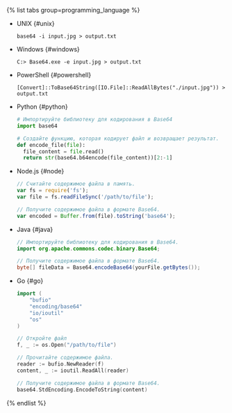 
{% list tabs group=programming_language %}

- UNIX {#unix}
  
  ```
  base64 -i input.jpg > output.txt
  ```
  
- Windows {#windows}
  
  ```
  C:> Base64.exe -e input.jpg > output.txt
  ```
  
- PowerShell {#powershell}
  
  ```
  [Convert]::ToBase64String([IO.File]::ReadAllBytes("./input.jpg")) > output.txt
  ```
  
- Python {#python}
  
  ```python
  # Импортируйте библиотеку для кодирования в Base64
  import base64
  
  # Создайте функцию, которая кодирует файл и возвращает результат.
  def encode_file(file):
    file_content = file.read()
    return str(base64.b64encode(file_content))[2:-1]
  ```
  
- Node.js {#node}
  
  ```js
  // Считайте содержимое файла в память.
  var fs = require('fs');
  var file = fs.readFileSync('/path/to/file');
  
  // Получите содержимое файла в формате Base64.
  var encoded = Buffer.from(file).toString('base64');
  ```
  
- Java {#java}
  
  ```java
  // Импортируйте библиотеку для кодирования в Base64.
  import org.apache.commons.codec.binary.Base64;
  
  // Получите содержимое файла в формате Base64.
  byte[] fileData = Base64.encodeBase64(yourFile.getBytes());
  ```
  
- Go {#go}
  
  ```go
  import (
      "bufio"
      "encoding/base64"
      "io/ioutil"
      "os"
  )
  
  // Откройте файл
  f, _ := os.Open("/path/to/file")
  
  // Прочитайте содержимое файла.
  reader := bufio.NewReader(f)
  content, _ := ioutil.ReadAll(reader)
  
  // Получите содержимое файла в формате Base64.
  base64.StdEncoding.EncodeToString(content)
  ```
  
{% endlist %}